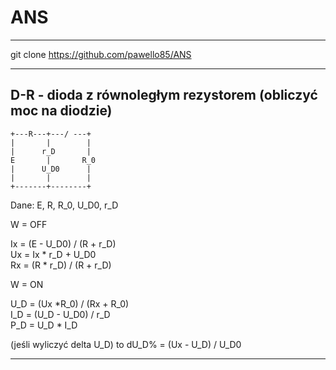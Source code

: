 # ANS

---
git clone https://github.com/pawello85/ANS

---
## D-R - dioda z równoległym rezystorem (obliczyć moc na diodzie)

    +---R---+---/ ---+
    |       |        |
    |      r_D       |
    E       |       R_0
    |      U_D0      |
    |       |        |
    +-------+--------+

Dane: E, R, R_0, U_D0, r_D


W = OFF

Ix = (E - U_D0) / (R + r_D)  
Ux = Ix * r_D + U_D0  
Rx = (R * r_D) / (R + r_D)  


W = ON

U_D = (Ux *R_0) / (Rx + R_0)  
I_D = (U_D - U_D0) / r_D  
P_D = U_D * I_D  

(jeśli wyliczyć delta U_D) to dU_D% = (Ux - U_D) / U_D0 


---


